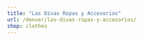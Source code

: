 ```yaml
---
title: "Las Divas Ropas y Accesorios"
url: /denver/las-divas-ropas-y-accesorios/
shop: clothes
---
```

